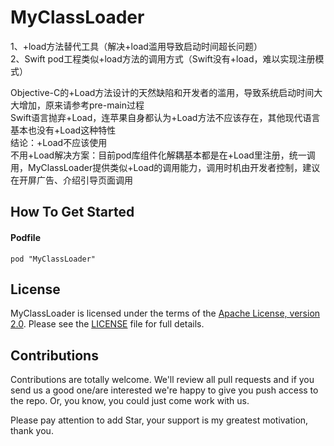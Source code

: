 # MyClassLoader
1、+load方法替代工具（解决+load滥用导致启动时间超长问题）<br>
2、Swift pod工程类似+load方法的调用方式（Swift没有+load，难以实现注册模式）<br>

Objective-C的+Load方法设计的天然缺陷和开发者的滥用，导致系统启动时间大大增加，原来请参考pre-main过程<br>
Swift语言抛弃+Load，连苹果自身都认为+Load方法不应该存在，其他现代语言基本也没有+Load这种特性<br>
结论：+Load不应该使用<br>
不用+Load解决方案：目前pod库组件化解耦基本都是在+Load里注册，统一调用，MyClassLoader提供类似+Load的调用能力，调用时机由开发者控制，建议在开屏广告、介绍引导页面调用<br>

## How To Get Started

#### Podfile

```
pod "MyClassLoader"
```

## License

MyClassLoader is licensed under the terms of the [Apache License, version 2.0](http://www.apache.org/licenses/LICENSE-2.0.html). Please see the [LICENSE](LICENSE) file for full details.

## Contributions

Contributions are totally welcome. We'll review all pull requests and if you send us a good one/are interested we're happy to give you push access to the repo. Or, you know, you could just come work with us.<br>

Please pay attention to add Star, your support is my greatest motivation, thank you.
